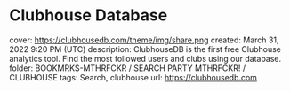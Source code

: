 # Clubhouse Database

cover: https://clubhousedb.com/theme/img/share.png
created: March 31, 2022 9:20 PM (UTC)
description: ClubhouseDB is the first free Clubhouse analytics tool. Find the most followed users and clubs using our database.
folder: BOOKMRKS-MTHRFCKR / SEARCH PARTY MTHRFCKR! / CLUBHOUSE
tags: Search, clubhouse
url: https://clubhousedb.com
